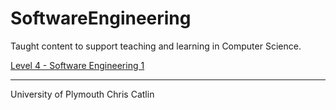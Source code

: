 # SoftwareEngineering
Taught content to support teaching and learning in Computer Science.

[Level 4 - Software Engineering 1](/docs/level4/README.md)

---

University of Plymouth
Chris Catlin


